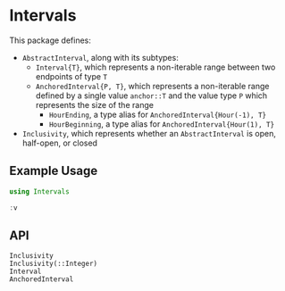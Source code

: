 # Intervals

This package defines:
* `AbstractInterval`, along with its subtypes:
  * `Interval{T}`, which represents a non-iterable range between two endpoints of type `T`
  * `AnchoredInterval{P, T}`, which represents a non-iterable range defined by a single
    value `anchor::T` and the value type `P` which represents the size of the range
    * `HourEnding`, a type alias for `AnchoredInterval{Hour(-1), T}`
    * `HourBeginning`, a type alias for `AnchoredInterval{Hour(1), T}`
* `Inclusivity`, which represents whether an `AbstractInterval` is open, half-open, or
  closed

## Example Usage

```julia
using Intervals

:v
```

## API

```@docs
Inclusivity
Inclusivity(::Integer)
Interval
AnchoredInterval
```
